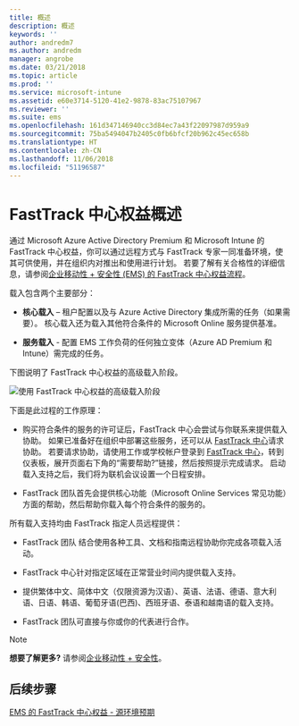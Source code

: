 ```yaml
---
title: 概述
description: 概述
keywords: ''
author: andredm7
ms.author: andredm
manager: angrobe
ms.date: 03/21/2018
ms.topic: article
ms.prod: ''
ms.service: microsoft-intune
ms.assetid: e60e3714-5120-41e2-9878-83ac75107967
ms.reviewer: ''
ms.suite: ems
ms.openlocfilehash: 161d347146940cc3d84ec7a43f22097987d959a9
ms.sourcegitcommit: 75ba5494047b2405c0fb6bfcf20b962c45ec658b
ms.translationtype: HT
ms.contentlocale: zh-CN
ms.lasthandoff: 11/06/2018
ms.locfileid: "51196587"
---
```

# <a name="fasttrack-center-benefit-overview"></a>FastTrack 中心权益概述

通过 Microsoft Azure Active Directory Premium 和 Microsoft Intune 的 FastTrack 中心权益，你可以通过远程方式与 FastTrack 专家一同准备环境，使其可供使用，并在组织内对推出和使用进行计划。 若要了解有关合格性的详细信息，请参阅[企业移动性 + 安全性 (EMS) 的 FastTrack 中心权益流程](fasttrack-center-benefit-process-for-enterprise-mobility-suite-ems.md)。

载入包含两个主要部分：

-   **核心载入** – 租户配置以及与 Azure Active Directory 集成所需的任务（如果需要）。 核心载入还为载入其他符合条件的 Microsoft Online 服务提供基准。

-   **服务载入** - 配置 EMS 工作负荷的任何独立变体（Azure AD Premium 和 Intune）需完成的任务。

下图说明了 FastTrack 中心权益的高级载入阶段。

![使用 FastTrack 中心权益的高级载入阶段](./media/ft-onboarding-process.png)

下面是此过程的工作原理：

- 购买符合条件的服务的许可证后，FastTrack 中心会尝试与你联系来提供载入协助。 如果已准备好在组织中部署这些服务，还可以从 [FastTrack 中心](http://fasttrack.microsoft.com/)请求协助。 若要请求协助，请使用工作或学校帐户登录到 [FastTrack 中心](http://fasttrack.microsoft.com/)，转到仪表板，展开页面右下角的“需要帮助?”链接，然后按照提示完成请求。 启动载入支持之后，我们将为联机会议设置一个日程安排。

-   FastTrack 团队首先会提供核心功能（Microsoft Online Services 常见功能）方面的帮助，然后帮助你载入每个符合条件的服务的。

所有载入支持均由 FastTrack 指定人员远程提供：

-   FastTrack 团队 结合使用各种工具、文档和指南远程协助你完成各项载入活动。

-   FastTrack 中心针对指定区域在正常营业时间内提供载入支持。

-   提供繁体中文、简体中文（仅限资源为汉语）、英语、法语、德语、意大利语、日语、韩语、葡萄牙语(巴西)、西班牙语、泰语和越南语的载入支持。

-   FastTrack 团队可直接与你或你的代表进行合作。

> [!NOTE]
> **想要了解更多?** 请参阅[企业移动性 + 安全性](https://www.microsoft.com/cloud-platform/enterprise-mobility)。

## <a name="next-steps"></a>后续步骤

[EMS 的 FastTrack 中心权益 - 源环境预期](fasttrack-center-benefit-process-for-ems-environment-expectations.md)
